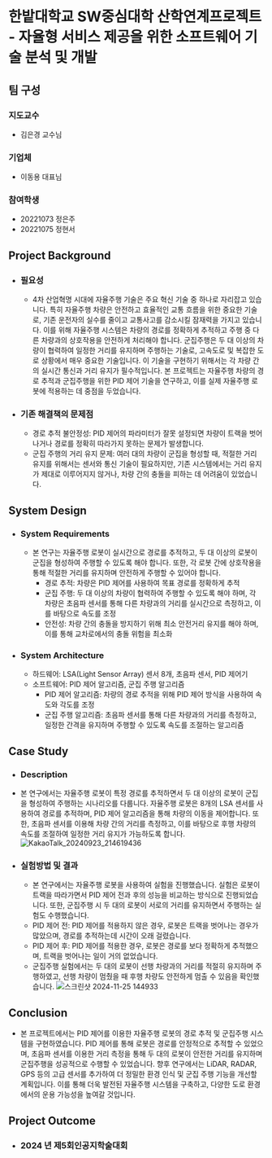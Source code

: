 # 한밭대학교 SW중심대학 산학연계프로젝트 - 자율형 서비스 제공을 위한 소프트웨어 기술 분석 및 개발

## **팀 구성**
### 지도교수
 - 김은경 교수님

### 기업체 
 - 이동용 대표님

### 참여학생
 - 20221073 정은주
 - 20221075 정현서

## Project Background
- ### 필요성
  - 4차 산업혁명 시대에 자율주행 기술은 주요 혁신 기술 중 하나로 자리잡고 있습니다. 특히 자율주행 차량은 안전하고 효율적인 교통 흐름을 위한 중요한 기술로, 기존 운전자의 실수를 줄이고 교통사고를 감소시킬 잠재력을 가지고 있습니다. 이를 위해 자율주행 시스템은 차량의 경로를 정확하게 추적하고 주행 중 다른 차량과의 상호작용을 안전하게 처리해야 합니다.
군집주행은 두 대 이상의 차량이 협력하여 일정한 거리를 유지하며 주행하는 기술로, 고속도로 및 복잡한 도로 상황에서 매우 중요한 기술입니다. 이 기술을 구현하기 위해서는 각 차량 간의 실시간 통신과 거리 유지가 필수적입니다. 본 프로젝트는 자율주행 차량의 경로 추적과 군집주행을 위한 PID 제어 기술을 연구하고, 이를 실제 자율주행 로봇에 적용하는 데 중점을 두었습니다.
    
- ### 기존 해결책의 문제점
  - 경로 추적 불안정성: PID 제어의 파라미터가 잘못 설정되면 차량이 트랙을 벗어나거나 경로를 정확히 따라가지 못하는 문제가 발생합니다.
  - 군집 주행의 거리 유지 문제: 여러 대의 차량이 군집을 형성할 때, 적절한 거리 유지를 위해서는 센서와 통신 기술이 필요하지만, 기존 시스템에서는 거리 유지가 제대로 이루어지지 않거나, 차량 간의 충돌을 피하는 데 어려움이 있었습니다.
  
  
## System Design
  - ### System Requirements
    - 본 연구는 자율주행 로봇이 실시간으로 경로를 추적하고, 두 대 이상의 로봇이 군집을 형성하여 주행할 수 있도록 해야 합니다. 또한, 각 로봇 간에 상호작용을 통해 적절한 거리를 유지하며 안전하게 주행할 수 있어야 합니다.
      - 경로 추적: 차량은 PID 제어를 사용하여 목표 경로를 정확하게 추적
      - 군집 주행: 두 대 이상의 차량이 협력하여 주행할 수 있도록 해야 하며, 각 차량은 초음파 센서를 통해 다른 차량과의 거리를 실시간으로 측정하고, 이를 바탕으로 속도를 조정
      - 안전성: 차량 간의 충돌을 방지하기 위해 최소 안전거리 유지를 해야 하며, 이를 통해 교차로에서의 충돌 위험을 최소화
  - ### System Architecture
    - 하드웨어: LSA(Light Sensor Array) 센서 8개, 초음파 센서, PID 제어기
    - 소프트웨어: PID 제어 알고리즘, 군집 주행 알고리즘
      - PID 제어 알고리즘: 차량의 경로 추적을 위해 PID 제어 방식을 사용하여 속도와 각도를 조정
      - 군집 주행 알고리즘: 초음파 센서를 통해 다른 차량과의 거리를 측정하고, 일정한 간격을 유지하며 주행할 수 있도록 속도를 조절하는 알고리즘
      
    
## Case Study
  - ### Description
  - 본 연구에서는 자율주행 로봇이 특정 경로를 추적하면서 두 대 이상의 로봇이 군집을 형성하여 주행하는 시나리오를 다룹니다. 자율주행 로봇은 8개의 LSA 센서를 사용하여 경로를 추적하며, PID 제어 알고리즘을 통해 차량의 이동을 제어합니다. 또한, 초음파 센서를 이용해 차량 간의 거리를 측정하고, 이를 바탕으로 후행 차량의 속도를 조절하여 일정한 거리 유지가 가능하도록 합니다.
    ![KakaoTalk_20240923_214619436](https://github.com/user-attachments/assets/73b0a592-7325-4711-ad47-6df2fc80237d)

  - ### 실험방법 및 결과
    - 본 연구에서는 자율주행 로봇을 사용하여 실험을 진행했습니다. 실험은 로봇이 트랙을 따라가면서 PID 제어 전과 후의 성능을 비교하는 방식으로 진행되었습니다. 또한, 군집주행 시 두 대의 로봇이 서로의 거리를 유지하면서 주행하는 실험도 수행했습니다.
     - PID 제어 전: PID 제어를 적용하지 않은 경우, 로봇은 트랙을 벗어나는 경우가 많았으며, 경로를 추적하는데 시간이 오래 걸렸습니다.
     - PID 제어 후: PID 제어를 적용한 경우, 로봇은 경로를 보다 정확하게 추적했으며, 트랙을 벗어나는 일이 거의 없었습니다.
     - 군집주행 실험에서는 두 대의 로봇이 선행 차량과의 거리를 적절히 유지하며 주행하였고, 선행 차량이 멈췄을 때 후행 차량도 안전하게 멈출 수 있음을 확인했습니다.
    ![스크린샷 2024-11-25 144933](https://github.com/user-attachments/assets/e4ee3539-d568-4afe-bc90-788230d69677)

  
  
## Conclusion
  - 본 프로젝트에서는 PID 제어를 이용한 자율주행 로봇의 경로 추적 및 군집주행 시스템을 구현하였습니다. PID 제어를 통해 로봇은 경로를 안정적으로 추적할 수 있었으며, 초음파 센서를 이용한 거리 측정을 통해 두 대의 로봇이 안전한 거리를 유지하며 군집주행을 성공적으로 수행할 수 있었습니다.
향후 연구에서는 LiDAR, RADAR, GPS 등의 고급 센서를 추가하여 더 정밀한 환경 인식 및 군집 주행 기능을 개선할 계획입니다. 이를 통해 더욱 발전된 자율주행 시스템을 구축하고, 다양한 도로 환경에서의 운용 가능성을 높여갈 것입니다.
    
  
## Project Outcome
- ### 2024 년 제5회인공지학술대회 
